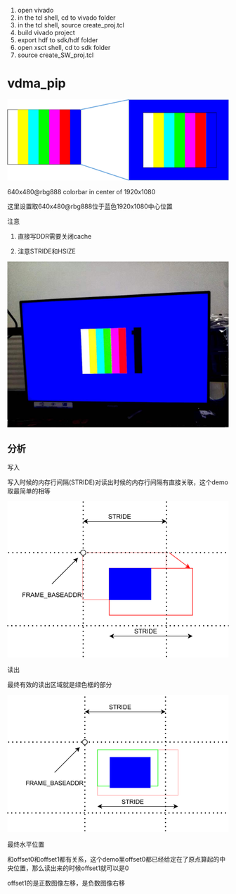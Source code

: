 1. open vivado
2. in the tcl shell, cd to vivado folder
3. in the tcl shell, source create_proj.tcl
4. build vivado project
5. export hdf to sdk/hdf folder
6. open xsct shell, cd to sdk folder
7. source create_SW_proj.tcl

# vdma_pip

![](images/pip.png)

640x480@rbg888 colorbar in center of 1920x1080

这里设置取640x480@rbg888位于蓝色1920x1080中心位置

注意

1. 直接写DDR需要关闭cache

2. 注意STRIDE和HSIZE

![](images/center_pip.jpg)


## 分析

写入

写入时候的内存行间隔(STRIDE)对读出时候的内存行间隔有直接关联，这个demo取最简单的相等

![](images/write.png)

读出

最终有效的读出区域就是绿色框的部分

![](images/read.png)

最终水平位置

和offset0和offset1都有关系，这个demo里offset0都已经给定在了原点算起的中央位置，那么读出来的时候offset1就可以是0

offset1的是正数图像左移，是负数图像右移

